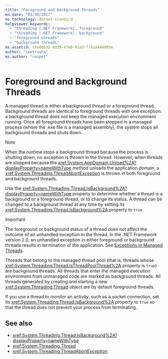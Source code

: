 ```yaml
---
title: "Foreground and Background Threads"
ms.date: "03/30/2017"
ms.technology: dotnet-standard
helpviewer_keywords: 
  - "threading [.NET Framework], foreground"
  - "threading [.NET Framework], background"
  - "foreground threads"
  - "background threads"
ms.assetid: cfe0d632-dd35-47e0-91ad-f742a444005e
author: "rpetrusha"
ms.author: "ronpet"
---
```

# Foreground and Background Threads
A managed thread is either a background thread or a foreground thread. Background threads are identical to foreground threads with one exception: a background thread does not keep the managed execution environment running. Once all foreground threads have been stopped in a managed process (where the .exe file is a managed assembly), the system stops all background threads and shuts down.  
  
> [!NOTE]
>  When the runtime stops a background thread because the process is shutting down, no exception is thrown in the thread. However, when threads are stopped because the <xref:System.AppDomain.Unload%2A?displayProperty=nameWithType> method unloads the application domain, a <xref:System.Threading.ThreadAbortException> is thrown in both foreground and background threads.  
  
 Use the <xref:System.Threading.Thread.IsBackground%2A?displayProperty=nameWithType> property to determine whether a thread is a background or a foreground thread, or to change its status. A thread can be changed to a background thread at any time by setting its <xref:System.Threading.Thread.IsBackground%2A> property to `true`.  
  
> [!IMPORTANT]
>  The foreground or background status of a thread does not affect the outcome of an unhandled exception in the thread. In the .NET Framework version 2.0, an unhandled exception in either foreground or background threads results in termination of the application. See [Exceptions in Managed Threads](../../../docs/standard/threading/exceptions-in-managed-threads.md).  
  
 Threads that belong to the managed thread pool (that is, threads whose <xref:System.Threading.Thread.IsThreadPoolThread%2A> property is `true`) are background threads. All threads that enter the managed execution environment from unmanaged code are marked as background threads. All threads generated by creating and starting a new <xref:System.Threading.Thread> object are by default foreground threads.  
  
 If you use a thread to monitor an activity, such as a socket connection, set its <xref:System.Threading.Thread.IsBackground%2A> property to `true` so that the thread does not prevent your process from terminating.  
  
## See also

- <xref:System.Threading.Thread.IsBackground%2A?displayProperty=nameWithType>  
- <xref:System.Threading.Thread>  
- <xref:System.Threading.ThreadAbortException>
